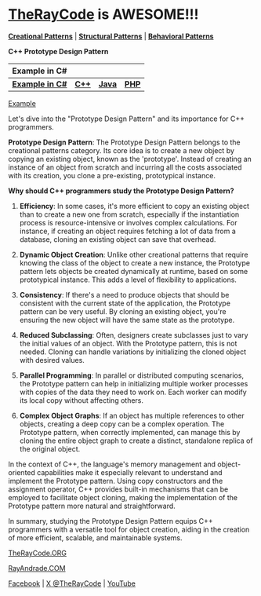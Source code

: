 # [TheRayCode](../../../README.md) is AWESOME!!!

**[Creational Patterns](../README.md)** | **[Structural Patterns](../../Structural/README.md)** | **[Behavioral Patterns](../../Behavioral/README.md)**

**C++ Prototype Design Pattern**

|Example in C#|   |   |   |
|---|---|---|---|
|  [**Example in C#**](README.md) | [**C++**](../../../CPP/Creational/Prototype/README.md) | [**Java**](../../../Java/Creational/Prototype/README.md) | [**PHP**](../../../PHP/Creational/Prototype/README.md) |

[Example](Show/README.md)

Let's dive into the "Prototype Design Pattern" and its importance for C++ programmers.

**Prototype Design Pattern**:
The Prototype Design Pattern belongs to the creational patterns category. Its core idea is to create a new object by copying an existing object, known as the 'prototype'. Instead of creating an instance of an object from scratch and incurring all the costs associated with its creation, you clone a pre-existing, prototypical instance.

**Why should C++ programmers study the Prototype Design Pattern?**

1. **Efficiency**: In some cases, it's more efficient to copy an existing object than to create a new one from scratch, especially if the instantiation process is resource-intensive or involves complex calculations. For instance, if creating an object requires fetching a lot of data from a database, cloning an existing object can save that overhead.

2. **Dynamic Object Creation**: Unlike other creational patterns that require knowing the class of the object to create a new instance, the Prototype pattern lets objects be created dynamically at runtime, based on some prototypical instance. This adds a level of flexibility to applications.

3. **Consistency**: If there's a need to produce objects that should be consistent with the current state of the application, the Prototype pattern can be very useful. By cloning an existing object, you're ensuring the new object will have the same state as the prototype.

4. **Reduced Subclassing**: Often, designers create subclasses just to vary the initial values of an object. With the Prototype pattern, this is not needed. Cloning can handle variations by initializing the cloned object with desired values.

5. **Parallel Programming**: In parallel or distributed computing scenarios, the Prototype pattern can help in initializing multiple worker processes with copies of the data they need to work on. Each worker can modify its local copy without affecting others.

6. **Complex Object Graphs**: If an object has multiple references to other objects, creating a deep copy can be a complex operation. The Prototype pattern, when correctly implemented, can manage this by cloning the entire object graph to create a distinct, standalone replica of the original object.

In the context of C++, the language's memory management and object-oriented capabilities make it especially relevant to understand and implement the Prototype pattern. Using copy constructors and the assignment operator, C++ provides built-in mechanisms that can be employed to facilitate object cloning, making the implementation of the Prototype pattern more natural and straightforward.

In summary, studying the Prototype Design Pattern equips C++ programmers with a versatile tool for object creation, aiding in the creation of more efficient, scalable, and maintainable systems.

[TheRayCode.ORG](https://www.TheRayCode.org)

[RayAndrade.COM](https://www.RayAndrade.com)

[Facebook](https://www.facebook.com/TheRayCode/) | [X @TheRayCode](https://www.x.com/TheRayCode/) | [YouTube](https://www.youtube.com/TheRayCode/)
